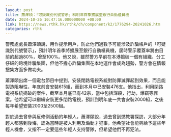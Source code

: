 ```yaml
---
layout: post
title: 蕭澤頤：「可疑識別代號警示」料明年首季擴展至銀行自動櫃員機
date: 2024-10-26 10:47:16.000000000 +08:00
link: https://news.rthk.hk/rthk/ch/component/k2/1776294-20241026.htm
categories: rthk
---
```


警務處處長蕭澤頤說，用作提示用戶，防止他們過數予可能涉及詐騙帳戶的「可疑識別代號警示」，預計明年首季將擴展至銀行自動櫃員機，屆時警示覆蓋率將由目前的超過80%，增至100%。他又說，雖然警方早前在本港搗破一個有組織、分工仔細的跨境詐騙集團，但他不擔心詐騙集團在本地運作會成為趨勢，警方會在情報搜集方面多做功夫。

蕭澤頤出席一個電台節目中提到，安裝閉路電視系統對防罪滅罪起到效果，而且能製造阻嚇性，年底前會安裝615組，而到本月中已安裝476支。他指出，利用閉路電視系統搗破的案件，截至本月底已有42宗，當中包括謀殺，行劫，爆竊等罪案。他希望可以繼續安裝更多閉路電視，預計到明年底一共會安裝2000組，之後每年希望安裝2000至2500組。

對於過去曾參與反修例活動的年輕人，蕭澤頤說，過去曾到懲教署探訪，大部分年輕人都感到後悔，認為當時是被人利用及煽動才犯事，他希望社會能夠給予這些年輕人機會，又指不一定要這些年輕人支持警隊，但希望他們不再犯法。
